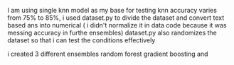 I am using single knn model as my base for testing knn accuracy varies from 75% to 85%, i used dataset.py to divide the dataset and convert text based ans into numerical ( i didn't normalize it in data code because it was messing accuracy in furthe ensembles)
dataset.py also randomizes the dataset so that i can test the conditions effectively

i created 3 different ensembles 
random forest 
gradient boosting and 

